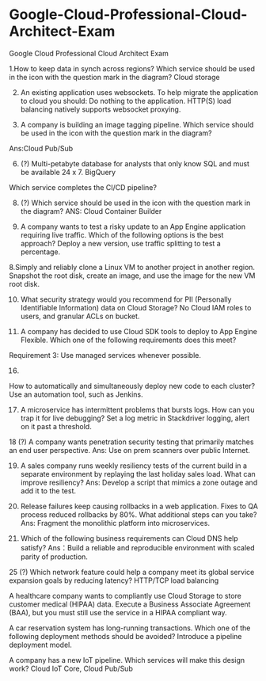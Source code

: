 # Google-Cloud-Professional-Cloud-Architect-Exam
Google Cloud Professional Cloud Architect Exam

1.How to keep data in synch across regions? Which service should be used in the icon with the question mark in the diagram?
Cloud storage


2. An existing application uses websockets. To help migrate the application to cloud you should:
Do nothing to the application. HTTP(S) load balancing natively supports websocket proxying.

3. A company is building an image tagging pipeline. Which service should be used in the icon with the question mark in the diagram?

Ans:Cloud Pub/Sub

6. (?) Multi-petabyte database for analysts that only know SQL and must be available 24 x 7.
BigQuery

Which service completes the CI/CD pipeline?

8. (?) Which service should be used in the icon with the question mark in the diagram?
ANS: Cloud Container Builder


15. A company wants to test a risky update to an App Engine application requiring live traffic. Which of the following options is the best approach?
Deploy a new version, use traffic splitting to test a percentage.

8.Simply and reliably clone a Linux VM to another project in another region.
Snapshot the root disk, create an image, and use the image for the new VM root disk.

10. What security strategy would you recommend for PII (Personally Identifiable Information) data on Cloud Storage?
No Cloud IAM roles to users, and granular ACLs on bucket.

11. A company has decided to use Cloud SDK tools to deploy to App Engine Flexible. Which one of the following requirements does this meet?

Requirement 3: Use managed services whenever possible.


16. 
How to automatically and simultaneously deploy new code to each cluster?
Use an automation tool, such as Jenkins.


17. A microservice has intermittent problems that bursts logs. How can you trap it for live debugging?
Set a log metric in Stackdriver logging, alert on it past a threshold.

18 (?)
A company wants penetration security testing that primarily matches an end user perspective.
Ans: Use on prem scanners over public Internet.



19. A sales company runs weekly resiliency tests of the current build in a separate environment by replaying the last holiday sales load. What can improve resiliency?
Ans: Develop a script that mimics a zone outage and add it to the test.

20. Release failures keep causing rollbacks in a web application. Fixes to QA process reduced rollbacks by 80%. What additional steps can you take?
Ans: Fragment the monolithic platform into microservices.


12. Which of the following business requirements can Cloud DNS help satisfy?
Ans：Build a reliable and reproducible environment with scaled parity of production.

25 (?) Which network feature could help a company meet its global service expansion goals by reducing latency?
HTTP/TCP load balancing


A healthcare company wants to compliantly use Cloud Storage to store customer medical (HIPAA) data.
Execute a Business Associate Agreement (BAA), but you must still use the service in a HIPAA compliant way.


A car reservation system has long-running transactions. Which one of the following deployment methods should be avoided?
Introduce a pipeline deployment model.


A company has a new IoT pipeline. Which services will make this design work?
Cloud IoT Core, Cloud Pub/Sub

